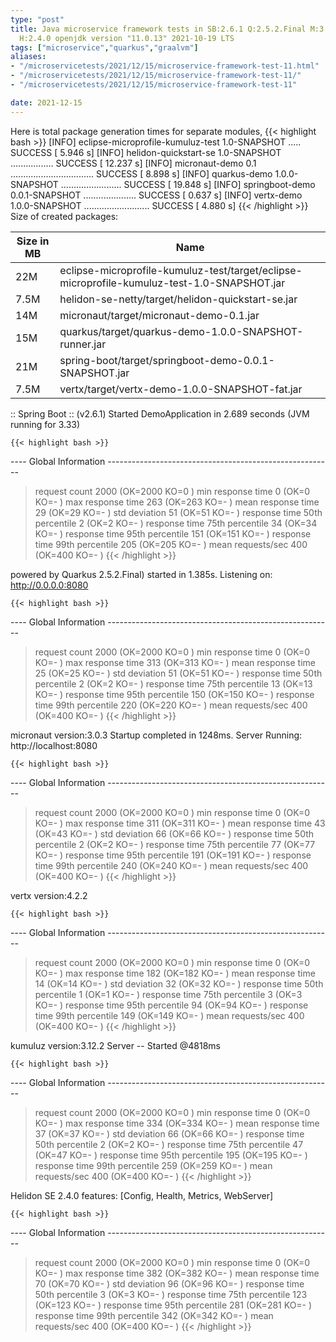 ```yaml
---
type: "post"
title: Java microservice framework tests in SB:2.6.1 Q:2.5.2.Final M:3.2.3 V:4.2.2
  H:2.4.0 openjdk version "11.0.13" 2021-10-19 LTS
tags: ["microservice","quarkus","graalvm"]
aliases:
- "/microservicetests/2021/12/15/microservice-framework-test-11.html"
- "/microservicetests/2021/12/15/microservice-framework-test-11/"
- "/microservicetests/2021/12/15/microservice-framework-test-11"

date: 2021-12-15
---
```

 
Here is total package generation times for separate modules,
{{< highlight bash >}}
[INFO] eclipse-microprofile-kumuluz-test 1.0-SNAPSHOT ..... SUCCESS [  5.946 s]
[INFO] helidon-quickstart-se 1.0-SNAPSHOT ................. SUCCESS [ 12.237 s]
[INFO] micronaut-demo 0.1 ................................. SUCCESS [  8.898 s]
[INFO] quarkus-demo 1.0.0-SNAPSHOT ........................ SUCCESS [ 19.848 s]
[INFO] springboot-demo 0.0.1-SNAPSHOT ..................... SUCCESS [  0.637 s]
[INFO] vertx-demo 1.0.0-SNAPSHOT .......................... SUCCESS [  4.880 s]
{{< /highlight >}}
Size of created packages:

| Size in MB |  Name |
|------------|-------|
| 22M | eclipse-microprofile-kumuluz-test/target/eclipse-microprofile-kumuluz-test-1.0-SNAPSHOT.jar |
| 7.5M | helidon-se-netty/target/helidon-quickstart-se.jar |
| 14M | micronaut/target/micronaut-demo-0.1.jar |
| 15M | quarkus/target/quarkus-demo-1.0.0-SNAPSHOT-runner.jar |
| 21M | spring-boot/target/springboot-demo-0.0.1-SNAPSHOT.jar |
| 7.5M | vertx/target/vertx-demo-1.0.0-SNAPSHOT-fat.jar |


:: Spring Boot :: (v2.6.1) Started DemoApplication in 2.689 seconds (JVM running for 3.33)

    {{< highlight bash >}}
---- Global Information --------------------------------------------------------
> request count                                       2000 (OK=2000   KO=0     )
> min response time                                      0 (OK=0      KO=-     )
> max response time                                    263 (OK=263    KO=-     )
> mean response time                                    29 (OK=29     KO=-     )
> std deviation                                         51 (OK=51     KO=-     )
> response time 50th percentile                          2 (OK=2      KO=-     )
> response time 75th percentile                         34 (OK=34     KO=-     )
> response time 95th percentile                        151 (OK=151    KO=-     )
> response time 99th percentile                        205 (OK=205    KO=-     )
> mean requests/sec                                    400 (OK=400    KO=-     )
{{< /highlight >}}

powered by Quarkus 2.5.2.Final) started in 1.385s. Listening on: http://0.0.0.0:8080

    {{< highlight bash >}}
---- Global Information --------------------------------------------------------
> request count                                       2000 (OK=2000   KO=0     )
> min response time                                      0 (OK=0      KO=-     )
> max response time                                    313 (OK=313    KO=-     )
> mean response time                                    25 (OK=25     KO=-     )
> std deviation                                         51 (OK=51     KO=-     )
> response time 50th percentile                          2 (OK=2      KO=-     )
> response time 75th percentile                         13 (OK=13     KO=-     )
> response time 95th percentile                        150 (OK=150    KO=-     )
> response time 99th percentile                        220 (OK=220    KO=-     )
> mean requests/sec                                    400 (OK=400    KO=-     )
{{< /highlight >}}

micronaut version:3.0.3 Startup completed in 1248ms. Server Running: http://localhost:8080

    {{< highlight bash >}}
---- Global Information --------------------------------------------------------
> request count                                       2000 (OK=2000   KO=0     )
> min response time                                      0 (OK=0      KO=-     )
> max response time                                    311 (OK=311    KO=-     )
> mean response time                                    43 (OK=43     KO=-     )
> std deviation                                         66 (OK=66     KO=-     )
> response time 50th percentile                          2 (OK=2      KO=-     )
> response time 75th percentile                         77 (OK=77     KO=-     )
> response time 95th percentile                        191 (OK=191    KO=-     )
> response time 99th percentile                        240 (OK=240    KO=-     )
> mean requests/sec                                    400 (OK=400    KO=-     )
{{< /highlight >}}

vertx version:4.2.2

    {{< highlight bash >}}
---- Global Information --------------------------------------------------------
> request count                                       2000 (OK=2000   KO=0     )
> min response time                                      0 (OK=0      KO=-     )
> max response time                                    182 (OK=182    KO=-     )
> mean response time                                    14 (OK=14     KO=-     )
> std deviation                                         32 (OK=32     KO=-     )
> response time 50th percentile                          1 (OK=1      KO=-     )
> response time 75th percentile                          3 (OK=3      KO=-     )
> response time 95th percentile                         94 (OK=94     KO=-     )
> response time 99th percentile                        149 (OK=149    KO=-     )
> mean requests/sec                                    400 (OK=400    KO=-     )
{{< /highlight >}}

kumuluz version:3.12.2 Server -- Started @4818ms

    {{< highlight bash >}}
---- Global Information --------------------------------------------------------
> request count                                       2000 (OK=2000   KO=0     )
> min response time                                      0 (OK=0      KO=-     )
> max response time                                    334 (OK=334    KO=-     )
> mean response time                                    37 (OK=37     KO=-     )
> std deviation                                         66 (OK=66     KO=-     )
> response time 50th percentile                          2 (OK=2      KO=-     )
> response time 75th percentile                         47 (OK=47     KO=-     )
> response time 95th percentile                        195 (OK=195    KO=-     )
> response time 99th percentile                        259 (OK=259    KO=-     )
> mean requests/sec                                    400 (OK=400    KO=-     )
{{< /highlight >}}

Helidon SE 2.4.0 features: [Config, Health, Metrics, WebServer]

    {{< highlight bash >}}
---- Global Information --------------------------------------------------------
> request count                                       2000 (OK=2000   KO=0     )
> min response time                                      0 (OK=0      KO=-     )
> max response time                                    382 (OK=382    KO=-     )
> mean response time                                    70 (OK=70     KO=-     )
> std deviation                                         96 (OK=96     KO=-     )
> response time 50th percentile                          3 (OK=3      KO=-     )
> response time 75th percentile                        123 (OK=123    KO=-     )
> response time 95th percentile                        281 (OK=281    KO=-     )
> response time 99th percentile                        342 (OK=342    KO=-     )
> mean requests/sec                                    400 (OK=400    KO=-     )
{{< /highlight >}}

